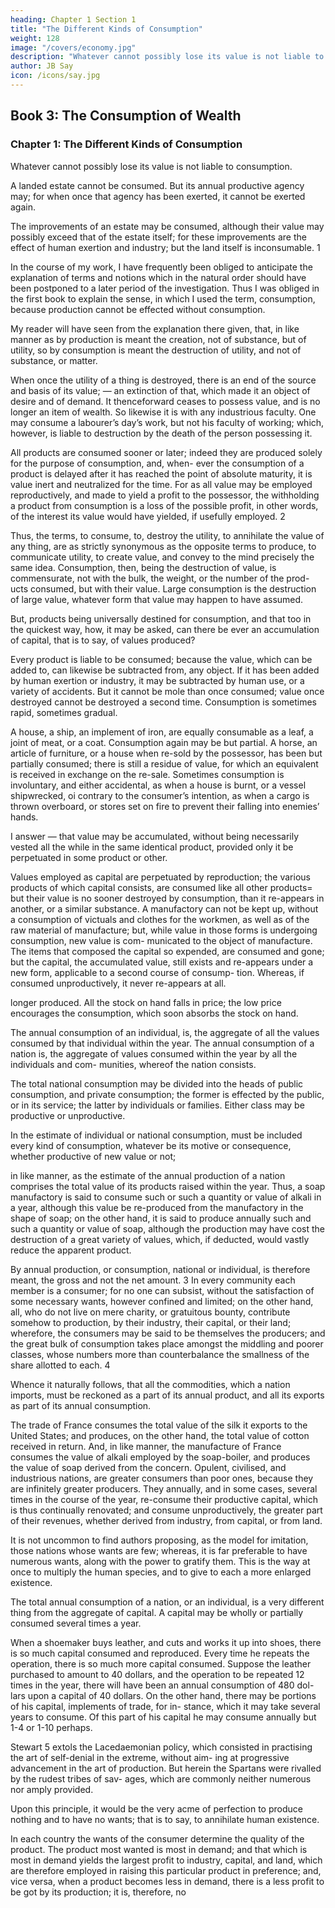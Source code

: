 ```yaml
---
heading: Chapter 1 Section 1
title: "The Different Kinds of Consumption"
weight: 128
image: "/covers/economy.jpg"
description: "Whatever cannot possibly lose its value is not liable to consumption. A landed estate cannot be consumed; but its annual productive agency may"
author: JB Say
icon: /icons/say.jpg
---
```




## Book 3: The Consumption of Wealth

### Chapter 1: The Different Kinds of Consumption

Whatever cannot possibly lose its value is not liable to consumption. 

A landed estate cannot be consumed. But its annual productive agency may; for when once that agency has been exerted, it cannot be exerted again. 

The improvements of an estate may be consumed, although their value may possibly exceed that of the estate itself; for these improvements are the effect of human exertion and industry; but the land itself is inconsumable. 1

In the course of my work, I have frequently been obliged to anticipate the explanation of terms and notions which in the natural order should have been postponed to a later period of the investigation. Thus I was obliged in the first book to explain the sense, in which I used the term, consumption, because production cannot be effected without consumption.

My reader will have seen from the explanation there given, that, in like manner as by production is meant the  creation, not of substance, but of utility, so by consumption is meant the destruction of utility, and not of substance, or matter. 

When once the utility of a thing is destroyed, there is an end of the source and basis of its value; — an extinction of that, which made it an object of desire and of demand. It thenceforward ceases to possess value, and is no longer an item of wealth.
So likewise it is with any industrious faculty. One may consume a labourer’s day’s work, but not his faculty of working;
which, however, is liable to destruction by the death of the person possessing it.

All products are consumed sooner or later; indeed they are produced solely for the purpose of consumption, and, when-
ever the consumption of a product is delayed after it has reached the point of absolute maturity, it is value inert and
neutralized for the time. For as all value may be employed reproductively, and made to yield a profit to the possessor, the
withholding a product from consumption is a loss of the possible profit, in other words, of the interest its value would
have yielded, if usefully employed. 2 

Thus, the terms, to consume, to, destroy the utility, to annihilate the value of any thing, are as strictly synonymous as the
opposite terms to produce, to communicate utility, to create value, and convey to the mind precisely the same idea. Consumption, then, being the destruction of value, is commensurate, not with the bulk, the weight, or the number of the prod-
ucts consumed, but with their value. Large consumption is the destruction of large value, whatever form that value may
happen to have assumed. 

But, products being universally destined for consumption, and that too in the quickest way, how, it may be asked, can there
be ever an accumulation of capital, that is to say, of values produced?

Every product is liable to be consumed; because the value, which can be added to, can likewise be subtracted from, any
object. If it has been added by human exertion or industry, it may be subtracted by human use, or a variety of accidents.
But it cannot be mole than once consumed; value once destroyed cannot be destroyed a second time. Consumption is
sometimes rapid, sometimes gradual. 

A house, a ship, an implement of iron, are equally consumable as a leaf, a joint of meat, or a coat. Consumption again may be but partial. A horse, an article of furniture, or a house when re-sold by the possessor, has been but partially consumed; there is still a residue of value, for which an equivalent is received in exchange on the re-sale. Sometimes consumption is involuntary, and either accidental, as when a house is burnt, or a vessel shipwrecked, oi contrary to the consumer’s intention, as when a cargo is thrown overboard, or stores set on fire to prevent their falling into enemies’ hands.

I answer — that value may be accumulated, without being necessarily vested all the while in the same identical product, provided only it be perpetuated in some product or other. 

Values employed as capital are perpetuated by reproduction; the various products of which capital consists, are
consumed like all other products= but their value is no sooner destroyed by consumption, than it re-appears in another, or a
similar substance. A manufactory can not be kept up, without a consumption of victuals and clothes for the workmen, as
well as of the raw material of manufacture; but, while value in those forms is undergoing consumption, new value is com-
municated to the object of manufacture. The items that composed the capital so expended, are consumed and gone; but
the capital, the accumulated value, still exists and re-appears under a new form, applicable to a second course of consump-
tion. Whereas, if consumed unproductively, it never re-appears at all.

longer produced. All the stock on hand falls in price; the low price encourages the consumption, which soon absorbs the stock on hand. 

The annual consumption of an individual, is, the aggregate of all the values consumed by that individual within the year.
The annual consumption of a nation is, the aggregate of values consumed within the year by all the individuals and com-
munities, whereof the nation consists. 

The total national consumption may be divided into the heads of public consumption, and private consumption; the former
is effected by the public, or in its service; the latter by individuals or families. Either class may be productive or unproductive. 

In the estimate of individual or national consumption, must be included every kind of consumption, whatever be its motive or consequence, whether productive of new value or not;

in like manner, as the estimate of the annual production of a nation comprises the total value of its products raised within
the year. Thus, a soap manufactory is said to consume such or such a quantity or value of alkali in a year, although this
value be re-produced from the manufactory in the shape of soap; on the other hand, it is said to produce annually such
and such a quantity or value of soap, although the production may have cost the destruction of a great variety of values,
which, if deducted, would vastly reduce the apparent product. 

By annual production, or consumption, national or individual, is therefore meant, the gross and not the net amount. 3
In every community each member is a consumer; for no one can subsist, without the satisfaction of some necessary wants,
however confined and limited; on the other hand, all, who do not live on mere charity, or gratuitous bounty, contribute somehow to production, by their industry, their capital, or their land; wherefore, the consumers may be said to be themselves the producers; and the great bulk of consumption takes place amongst the middling and poorer classes, whose numbers
more than counterbalance the smallness of the share allotted to each. 4

Whence it naturally follows, that all the commodities, which a nation imports, must be reckoned as a part of its annual
product, and all its exports as part of its annual consumption.

The trade of France consumes the total value of the silk it exports to the United States; and produces, on the other hand,
the total value of cotton received in return. And, in like manner, the manufacture of France consumes the value of alkali
employed by the soap-boiler, and produces the value of soap derived from the concern.
Opulent, civilised, and industrious nations, are greater consumers than poor ones, because they are infinitely greater
producers. They annually, and in some cases, several times in the course of the year, re-consume their productive capital,
which is thus continually renovated; and consume unproductively, the greater part of their revenues, whether
derived from industry, from capital, or from land.

It is not uncommon to find authors proposing, as the model for imitation, those nations whose wants are few; whereas, it is far preferable to have numerous wants, along with the power to gratify them. This is the way at once to multiply the human species, and to give to each a more enlarged existence. 

The total annual consumption of a nation, or an individual, is a very different thing from the aggregate of capital. A capital may be wholly or partially consumed several times a year.

When a shoemaker buys leather, and cuts and works it up into shoes, there is so much capital consumed and reproduced.
Every time he repeats the operation, there is so much more capital consumed. Suppose the leather purchased to amount
to 40 dollars, and the operation to be repeated 12 times in the year, there will have been an annual consumption of 480 dol-
lars upon a capital of 40 dollars. On the other hand, there may be portions of his capital, implements of trade, for in-
stance, which it may take several years to consume. Of this part of his capital he may consume annually but 1-4 or 1-10 perhaps. 

Stewart 5 extols the Lacedaemonian policy, which consisted in practising the art of self-denial in the extreme, without aim-
ing at progressive advancement in the art of production. But herein the Spartans were rivalled by the rudest tribes of sav-
ages, which are commonly neither numerous nor amply provided. 

Upon this principle, it would be the very acme of perfection to produce nothing and to have no wants; that is to say, to annihilate human existence. 

In each country the wants of the consumer determine the quality of the product. The product most wanted is most in demand; and that which is most in demand yields the largest profit to industry, capital, and land, which are therefore employed in raising this particular product in preference; and, vice versa, when a product becomes less in demand, there is a less profit to be got by its production; it is, therefore, no 

